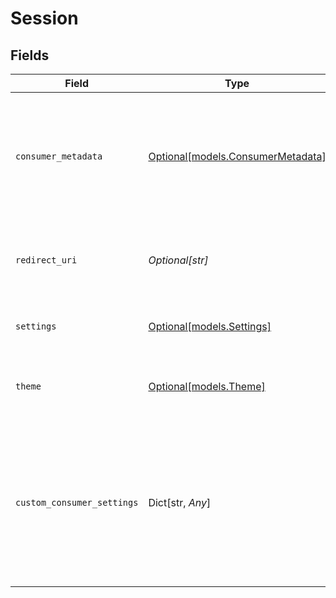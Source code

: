# Session


## Fields

| Field                                                                                                                 | Type                                                                                                                  | Required                                                                                                              | Description                                                                                                           | Example                                                                                                               |
| --------------------------------------------------------------------------------------------------------------------- | --------------------------------------------------------------------------------------------------------------------- | --------------------------------------------------------------------------------------------------------------------- | --------------------------------------------------------------------------------------------------------------------- | --------------------------------------------------------------------------------------------------------------------- |
| `consumer_metadata`                                                                                                   | [Optional[models.ConsumerMetadata]](../models/consumermetadata.md)                                                    | :heavy_minus_sign:                                                                                                    | The metadata of the consumer. This is used to display the consumer in the sidebar. This is optional, but recommended. |                                                                                                                       |
| `redirect_uri`                                                                                                        | *Optional[str]*                                                                                                       | :heavy_minus_sign:                                                                                                    | The URL to redirect the user to after the session has been configured.                                                | https://mysaas.com/dashboard                                                                                          |
| `settings`                                                                                                            | [Optional[models.Settings]](../models/settings.md)                                                                    | :heavy_minus_sign:                                                                                                    | Settings to change the way the Vault is displayed.                                                                    |                                                                                                                       |
| `theme`                                                                                                               | [Optional[models.Theme]](../models/theme.md)                                                                          | :heavy_minus_sign:                                                                                                    | Theming options to change the look and feel of Vault.                                                                 |                                                                                                                       |
| `custom_consumer_settings`                                                                                            | Dict[str, *Any*]                                                                                                      | :heavy_minus_sign:                                                                                                    | Custom consumer settings that are passed as part of the session.                                                      | {<br/>"feature_flag_1": true,<br/>"tax_rates": [<br/>{<br/>"id": "6",<br/>"label": "6%"<br/>},<br/>{<br/>"id": "21",<br/>"label": "21%"<br/>}<br/>]<br/>} |